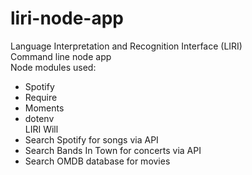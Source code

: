 # liri-node-app<br>
Language Interpretation and Recognition Interface (LIRI)<br>
Command line node app<br>
Node modules used:
- Spotify
- Require
- Moments
- dotenv<br>
LIRI Will<br>
- Search Spotify for songs via API
- Search Bands In Town for concerts via API
- Search OMDB database for movies
